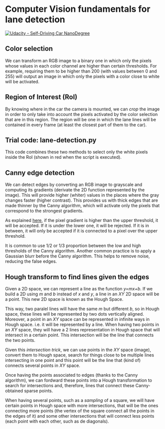 # Computer Vision fundamentals for lane detection

[![Udacity - Self-Driving Car NanoDegree](https://s3.amazonaws.com/udacity-sdc/github/shield-carnd.svg)](http://www.udacity.com/drive)

## Color selection
We can transform an RGB image to a binary one in which only the pixels whose values in each color channel are higher than certain thresholds. For example, requiring them to be higher than 200 (with values between 0 and 255) will output an image in which only the pixels with a color close to white will be activated.

## Region of Interest (RoI)
By knowing where in the car the camera is mounted, we can *crop* the image in order to only take into account the pixels activated by the color selection that are in this region. The region will be one in which the lane lines will be contained in every frame (at least the closest part of them to the car).

## Trial code: lane-detection.py
This code combines these two methods to select only the white pixels inside the RoI (shown in red when the script is executed).


## Canny edge detection
We can detect edges by converting an RGB image to grayscale and computing its gradients (derivate the 2D function represented by the image). This will provide higher (whiter) values in the places where the gray changes faster (higher contrast). This provides us with thick edges that are made thinner by the Canny algorithm, which will activate only the pixels that correspond to the strongest gradients.

As explained [here](https://docs.opencv.org/2.4/doc/tutorials/imgproc/imgtrans/canny_detector/canny_detector.html), if the pixel gradient is higher than the upper threshold, it will be accepted. If it is under the lower one, it will be rejected. If it is in between, it will only be accepted if it is connected to a pixel over the upper threshold.

It is common to use 1/2 or 1/3 proportion between the low and high thresholds of the Canny algorithm. Another common practice is to apply a Gaussian blurr before the Canny algorithm. This helps to remove noise, reducing the false edges.

## Hough transform to find lines given the edges
Given a 2D space, we can represent a line as the function *y=mx+b*. If we build a 2D using *m* and *b* instead of *x* and *y*, a line in an *XY* 2D space will be a point. This new 2D space is known as the Hough Space.

This way, two paralel lines will have the same *m* but different *b*, so in Hough space, these lines will be represented by two dots vertically aligned. Moreover, a point in an *XY* space can be represented in infinite ways in Hough space. i.e. it will be represented by a line. When having two points in an *XY* space, they will have a 2 lines representation in Hough space that will intersect in a certain point. This intersection will be the line that connects the two points.

Given this *intersection trick*, we can use points in the *XY* space (image), convert them to Hough space, search for things close to be multiple lines intersecting in one point and this point will be the line that (kind of) connects several points in *XY* space.

Once having the points associated to edges (thanks to the Canny algorithm), we can fordward these points into a Hough transformation to search for intersections and, therefore, lines that connect these Canny-obtained sparse points.

When having several points, such as a *sampling* of a square, we will have certain points in Hough space with more intersections, that will be the ones connecting more points (the vertex of the square connect all the points in the edges of it) and some other intersections that will connect less points (each point with each other, such as de diagonals).
